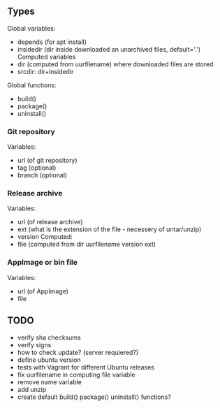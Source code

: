 ## Types

Global variables:
- depends (for apt install)
- insidedir (dir inside downloaded an unarchived files, default='.')
Computed variables
- dir (computed from uurfilename) where downloaded files are stored
- srcdir: dir+insidedir

Global functions:
- build()
- package()
- uninstall()

### Git repository

Variables:
- url (of git repository)
- tag (optional)
- branch (optional)

### Release archive
Variables:
- url (of release archive)
- ext (what is the extension of the file - necessery of untar/unzip)
- version 
Computed:
- file (computed from dir uurfilename version ext)

### AppImage or bin file

Variables:
- url (of AppImage)
- file


## TODO

- verify sha checksums
- verify signs
- how to check update? (server requiered?)
- define ubuntu version
- tests with Vagrant for different Ubuntu releases
- fix uurfilename in computing file variable
- remove name variable
- add unzip
- create default build() package() uninstall() functions?
